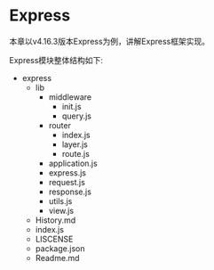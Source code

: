 # Express

本章以v4.16.3版本Express为例，讲解Express框架实现。

Express模块整体结构如下:

* express
  * lib
    * middleware
      * init.js
      * query.js
    * router
      * index.js
      * layer.js
      * route.js
    * application.js
    * express.js
    * request.js
    * response.js
    * utils.js
    * view.js
  * History.md
  * index.js
  * LISCENSE
  * package.json
  * Readme.md

